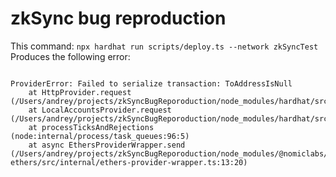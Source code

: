 # zkSync bug reproduction

This command: `npx hardhat run scripts/deploy.ts --network zkSyncTest`
Produces the following error: 

```

ProviderError: Failed to serialize transaction: ToAddressIsNull
    at HttpProvider.request (/Users/andrey/projects/zkSyncBugReporoduction/node_modules/hardhat/src/internal/core/providers/http.ts:78:19)
    at LocalAccountsProvider.request (/Users/andrey/projects/zkSyncBugReporoduction/node_modules/hardhat/src/internal/core/providers/accounts.ts:188:34)
    at processTicksAndRejections (node:internal/process/task_queues:96:5)
    at async EthersProviderWrapper.send (/Users/andrey/projects/zkSyncBugReporoduction/node_modules/@nomiclabs/hardhat-ethers/src/internal/ethers-provider-wrapper.ts:13:20)
```